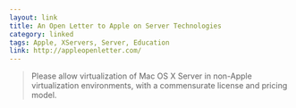 ```yaml
---
layout: link
title: An Open Letter to Apple on Server Technologies
category: linked
tags: Apple, XServers, Server, Education
link: http://appleopenletter.com/
---
```


> Please allow virtualization of Mac OS X Server in non-Apple virtualization environments, with a commensurate license and pricing model.